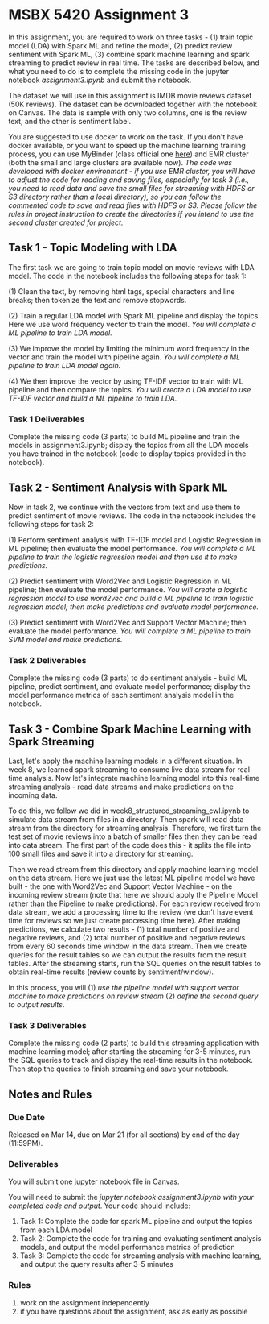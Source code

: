 # MSBX 5420 Assignment 3

In this assignment, you are required to work on three tasks - (1) train topic model (LDA) with Spark ML and refine the model, (2) predict review sentiment with Spark ML, (3) combine spark machine learning and spark streaming to predict review in real time. The tasks are described below, and what you need to do is to complete the missing code in the jupyter notebook *assignment3.ipynb* and submit the notebook.

The dataset we will use in this assignment is IMDB movie reviews dataset (50K reviews). The dataset can be downloaded together with the notebook on Canvas. The data is sample with only two columns, one is the review text, and the other is sentiment label.

You are suggested to use docker to work on the task. If you don't have docker available, or you want to speed up the machine learning training process, you can use MyBinder (class official one [here](https://mybinder.org/v2/gh/msbx5420-class/msbx5420-class.github.io/HEAD)) and EMR cluster (both the small and large clusters are available now). *The code was developed with docker environment - if you use EMR cluster, you will have to adjust the code for reading and saving files, especially for task 3 (i.e., you need to read data and save the small files for streaming with HDFS or S3 directory rather than a local directory), so you can follow the commented code to save and read files with HDFS or S3. Please follow the rules in project instruction to create the directories if you intend to use the second cluster created for project.*

## Task 1 - Topic Modeling with LDA

The first task we are going to train topic model on movie reviews with LDA model. The code in the notebook includes the following steps for task 1:

(1) Clean the text, by removing html tags, special characters and line breaks; then tokenize the text and remove stopwords.

(2) Train a regular LDA model with Spark ML pipeline and display the topics. Here we use word frequency vector to train the model. *You will complete a ML pipeline to train LDA model.*

(3) We improve the model by limiting the minimum word frequency in the vector and train the model with pipeline again. *You will complete a ML pipeline to train LDA model again.*

(4) We then improve the vector by using TF-IDF vector to train with ML pipeline and then compare the topics. *You will create a LDA model to use TF-IDF vector and build a ML pipeline to train LDA.*

### Task 1 Deliverables

Complete the missing code (3 parts) to build ML pipeline and train the models in assignment3.ipynb; display the topics from all the LDA models you have trained in the notebook (code to display topics provided in the notebook).

## Task 2 - Sentiment Analysis with Spark ML

Now in task 2, we continue with the vectors from text and use them to predict sentiment of movie reviews. The code in the notebook includes the following steps for task 2:

(1) Perform sentiment analysis with TF-IDF model and Logistic Regression in ML pipeline; then evaluate the model performance. *You will complete a ML pipeline to train the logistic regression model and then use it to make predictions.*

(2) Predict sentiment with Word2Vec and Logistic Regression in ML pipeline; then evaluate the model performance. *You will create a logistic regression model to use word2vec and build a ML pipeline to train logistic regression model; then make predictions and evaluate model performance.*

(3) Predict sentiment with Word2Vec and Support Vector Machine; then evaluate the model performance. *You will complete a ML pipeline to train SVM model and make predictions.*

### Task 2 Deliverables

Complete the missing code (3 parts) to do sentiment analysis - build ML pipeline, predict sentiment, and evaluate model performance; display the model performance metrics of each sentiment analysis model in the notebook.

## Task 3 - Combine Spark Machine Learning with Spark Streaming

Last, let's apply the machine learning models in a different situation. In week 8, we learned spark streaming to consume live data stream for real-time analysis. Now let's integrate machine learning model into this real-time streaming analysis - read data streams and make predictions on the incoming data.

To do this, we follow we did in week8_structured_streaming_cwl.ipynb to simulate data stream from files in a directory. Then spark will read data stream from the directory for streaming analysis. Therefore, we first turn the test set of movie reviews into a batch of smaller files then they can be read into data stream. The first part of the code does this - it splits the file into 100 small files and save it into a directory for streaming.

Then we read stream from this directory and apply machine learning model on the data stream. Here we just use the latest ML pipeline model we have built - the one with Word2Vec and Support Vector Machine - on the incoming review stream (note that here we should apply the Pipeline Model rather than the Pipeline to make predictions). For each review received from data stream, we add a processing time to the review (we don't have event time for reviews so we just create processing time here). After making predictions, we calculate two results - (1) total number of positive and negative reviews, and (2) total number of positive and negative reviews from every 60 seconds time window in the data stream. Then we create queries for the result tables so we can output the results from the result tables. After the streaming starts, run the SQL queries on the result tables to obtain real-time results (review counts by sentiment/window).

In this process, you will (1) *use the pipeline model with support vector machine to make predictions on review stream* (2) *define the second query to output results*.

### Task 3 Deliverables

Complete the missing code (2 parts) to build this streaming application with machine learning model; after starting the streaming for 3-5 minutes, run the SQL queries to track and display the real-time results in the notebook. Then stop the queries to finish streaming and save your notebook.

## Notes and Rules

### Due Date

Released on Mar 14, due on Mar 21 (for all sections) by end of the day (11:59PM).

### Deliverables

You will submit one jupyter notebook file in Canvas.

You will need to submit the *jupyter notebook assignment3.ipynb with your completed code and output*. Your code should include:

1. Task 1: Complete the code for spark ML pipeline and output the topics from each LDA model
2. Task 2: Complete the code for training and evaluating sentiment analysis models, and output the model performance metrics of prediction
3. Task 3: Complete the code for streaming analysis with machine learning, and output the query results after 3-5 minutes

### Rules

1. work on the assignment independently
2. if you have questions about the assignment, ask as early as possible